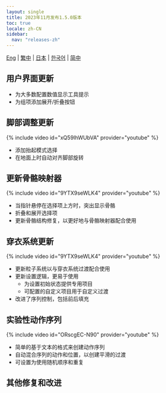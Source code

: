 ```yaml
---
layout: single
title: 2023年11月发布1.5.0版本
toc: true
locale: zh-CN
sidebar:
  nav: "releases-zh"
---
```

[Eng](/dancexr/releases/1.5.0) | [繁中](/tw/dancexr/releases/1.5.0) | [日本](/jp/dancexr/releases/1.5.0) | [한국어](/kr/dancexr/releases/1.5.0) | [简中](/zh/dancexr/releases/1.5.0)

## 用户界面更新
* 为大多数配置数值显示工具提示
* 为组项添加展开/折叠按钮

## 脚部调整更新
{% include video id="xQ59IhWUbVA" provider="youtube" %}
* 添加抬起模式选择
* 在地面上时自动对齐脚部旋转

## 更新骨骼映射器
{% include video id="9YTX9seWLK4" provider="youtube" %}
* 当指针悬停在选择项上方时，突出显示骨骼
* 折叠和展开选择项
* 更新骨骼结构修复，以更好地与骨骼映射器配合使用

## 穿衣系统更新
{% include video id="9YTX9seWLK4" provider="youtube" %}
* 更新粒子系统以与穿衣系统过渡配合使用
* 更新设置逻辑，更易于使用
    * 为设置初始状态提供专用项目
    * 可配置的自定义项目用于自定义过渡
* 改进了序列控制，包括前后填充

## 实验性动作序列
{% include video id="ORscgEC-N90" provider="youtube" %}
* 简单的基于文本的格式来创建动作序列
* 自动混合序列的动作和位置，以创建平滑的过渡
* 可设置为使用随机顺序和重复

## 其他修复和改进